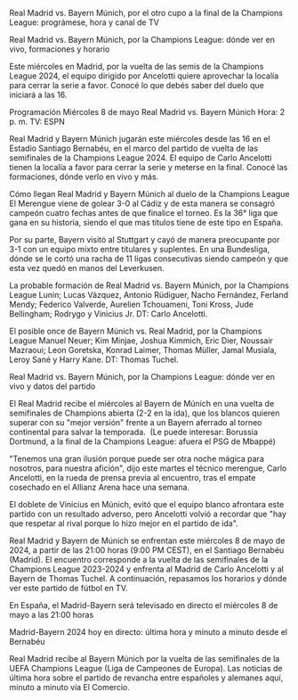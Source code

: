 Real Madrid vs. Bayern Múnich, por el otro cupo a la final de la Champions League: prográmese, hora y canal de TV

Real Madrid vs. Bayern Múnich, por la Champions League: dónde ver en vivo, formaciones y horario

Este miércoles en Madrid, por la vuelta de las semis de la Champions League 2024, el equipo dirigido por Ancelotti quiere aprovechar la localía para cerrar la serie a favor. Conocé lo que debés saber del duelo que iniciará a las 16.

Programación
Miércoles 8 de mayo
​Real Madrid vs. Bayern Múnich
​Hora: 2 p. m.
​TV: ESPN

Real Madrid y Bayern Múnich jugarán este miércoles desde las 16 en el Estadio Santiago Bernabéu, en el marco del partido de vuelta de las semifinales de la Champions League 2024. El equipo de Carlo Ancelotti tienen la localía a favor para cerrar la serie y meterse en la final. Conocé las formaciones, dónde verlo en vivo y más.

Cómo llegan Real Madrid y Bayern Múnich al duelo de la Champions League
El Merengue viene de golear 3-0 al Cádiz y de esta manera se consagró campeón cuatro fechas antes de que finalice el torneo. Es la 36° liga que gana en su historia, siendo el que mas títulos tiene de este tipo en España.

Por su parte, Bayern visitó al Stuttgart y cayó de manera preocupante por 3-1 con un equipo mixto entre titulares y suplentes. En una Bundesliga, dónde se le cortó una racha de 11 ligas consecutivas siendo campeón y que esta vez quedó en manos del Leverkusen.

La probable formación de Real Madrid vs. Bayern Múnich, por la Champions League
Lunin; Lucas Vázquez, Antonio Rüdiguer, Nacho Fernández, Ferland Mendy; Federico Valverde, Aurelien Tchouameni, Toni Kross, Jude Bellingham; Rodrygo y Vinicius Jr. DT: Carlo Ancelotti.

El posible once de Bayern Múnich vs. Real Madrid, por la Champions League
Manuel Neuer; Kim Minjae, Joshua Kimmich, Eric Dier, Noussair Mazraoui; Leon Goretska, Konrad Laimer, Thomas Müller, Jamal Musiala, Leroy Sané y Harry Kane. DT: Thomas Tuchel.

Real Madrid vs. Bayern Múnich, por la Champions League: dónde ver en vivo y datos del partido

El Real Madrid recibe el miércoles al Bayern de Múnich en una vuelta de semifinales de Champions abierta (2-2 en la ida), que los blancos quieren superar con su "mejor versión" frente a un Bayern aferrado al torneo continental para salvar la temporada.
​
​(Le puede interesar: Borussia Dortmund, a la final de la Champions League: afuera el PSG de Mbappé)

"Tenemos una gran ilusión porque puede ser otra noche mágica para nosotros, para nuestra afición", dijo este martes el técnico merengue, Carlo Ancelotti, en la rueda de prensa previa al encuentro, tras el empate cosechado en el Allianz Arena hace una semana.

El doblete de Vinicius en Múnich, evitó que el equipo blanco afrontara este partido con un resultado adverso, pero Ancelotti volvió a recordar que "hay que respetar al rival porque lo hizo mejor en el partido de ida".

Real Madrid y Bayern de Múnich se enfrentan este miércoles 8 de mayo de 2024, a partir de las 21:00 horas (9:00 PM CEST), en el Santiago Bernabéu (Madrid). El encuentro corresponde a la vuelta de las semifinales de la Champions League 2023-2024 y enfrenta al Madrid de Carlo Ancelotti y al Bayern de Thomas Tuchel. A continuación, repasamos los horarios y dónde ver este partido de fútbol en TV.

En España, el Madrid-Bayern será televisado en directo el miércoles 8 de mayo a las 21:00 horas

Madrid-Bayern 2024 hoy en directo: última hora y minuto a minuto desde el Bernabéu

Real Madrid recibe al Bayern Múnich por la vuelta de las semifinales de la UEFA Champions League (Liga de Campeones de Europa). Las noticias de última hora sobre el partido de revancha entre españoles y alemanes aquí, minuto a minuto vía El Comercio.
